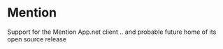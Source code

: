 Mention
=======

Support for the Mention App.net client .. and probable future home of its open source release